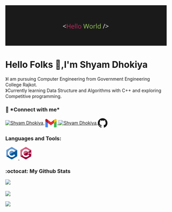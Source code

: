 <!--
**shyam-206/shyam-206** is a ✨ _special_ ✨ repository because its `README.md` (this file) appears on your GitHub profile.

Here are some ideas to get you started:

- 🔭 I’m currently working on ...
- 🌱 I’m currently learning ...
- 👯 I’m looking to collaborate on ...
- 🤔 I’m looking for help with ...
- 💬 Ask me about ...
- 📫 How to reach me: ...
- 😄 Pronouns: ...
- ⚡ Fun fact: ...
-->

<img src="https://github.com/shyam-206/shyam-206/blob/8b13e45bb6f57465c5eb455d4233540c2d135b0e/Images/banner.png">
<h1> Hello Folks 👋,I'm Shyam Dhokiya</h1>

<p>
  》I am pursuing Computer Engineering from Government Engineering College Rajkot.
  <br/>
  》Currently learning Data Structure and Algorithms with C++ 
   and exploring Competitive programming.
</p>

<!-- connect with me -->
<h3> 🔗&nbsp;*Connect with me*</h3>
<p align="left">
  
  <!-- LinkedIn-->
  <a href="http://www.linkedin.com/in/shyam-dhokiya-8558aa205" target="blank">
    <img align="center" src="https://raw.githubusercontent.com/rahuldkjain/github-profile-readme-generator/master/src/images/icons/Social/linked-in-alt.svg" alt="Shyam Dhokiya" height="30" width="40" />
  </a>
  
  <!--Gmail-->
  <a title="Email" href="mailto:shyamdhokiya15@gmail.com" target="blank">
    <img align="center" src="https://github.com/shyam-206/shyam-206/blob/16967ee0fab5dd8e457d7ef7a6c384d23ca89ccf/Images/gmail%20icon.png" 
        alt="Shyam Dhokiya" height="30" width="40" />
   </a>
  
  <!--Instagram-->
  <a href="https://instagram.com/shyam_20.06/" target="blank">
    <img align="center" src="https://raw.githubusercontent.com/rahuldkjain/github-profile-readme-generator/master/src/images/icons/Social/instagram.svg" alt="Shyam Dhokiya" height="30" width="40" />
  </a>
  
  <!--Github -->
  <a href="https://github.com/shyam-206" target="blank">
    <img align="center" src="https://github.com/shyam-206/shyam-206/blob/21b5e29e1245efca0c0124ba3050fac568fe5f48/Images/github_icon.png" alt="Shyam Dhokiya" height="30" width="30" />
  </a>
</p>
<h3 align="left">Languages and Tools:</h3>
<p align="left"> 
  <a href="https://www.cprogramming.com/" target="_blank" rel="noreferrer"> 
    <img src="https://raw.githubusercontent.com/devicons/devicon/master/icons/c/c-original.svg" alt="c" width="40" height="40"/> 
  </a> 
  <a href="https://www.w3schools.com/cpp/" target="_blank" rel="noreferrer"> 
    <img src="https://raw.githubusercontent.com/devicons/devicon/master/icons/cplusplus/cplusplus-original.svg" alt="cplusplus" width="40" height="40"/> 
  </a>

### :octocat: My Github Stats 
  
<p align="left">
  <img src="https://komarev.com/ghpvc/?username=shyam-206&label=Profile%20views&color=0e75b6&style=flat">
</p>
<p align="left">
  <a href="https://github.com/shyam-206"> 
    <img align="center" src="https://github-readme-stats.vercel.app/api?username=shyam-206&theme=algolia&show_icons=true" />    
  </a> 
</p>
<p align="left">
  <a href="https://github.com/shyam-206"> 
    <img align="center" src="https://github-readme-streak-stats.herokuapp.com/?user=shyam-206&theme=algolia#version3" /> 
  </a> 
</p>
